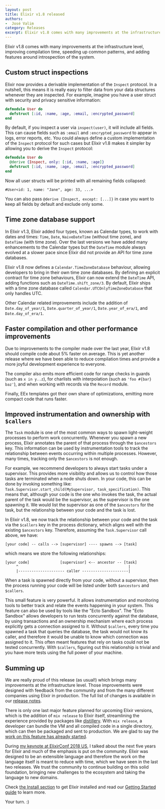 ```yaml
---
layout: post
title: Elixir v1.8 released
authors:
-  José Valim
category: Releases
excerpt: Elixir v1.8 comes with many improvements at the infrastructure level, improving compilation time, speeding up common patterns, and adding features around introspection of the system.
---
```


Elixir v1.8 comes with many improvements at the infrastructure level, improving compilation time, speeding up common patterns, and adding features around introspection of the system.

## Custom struct inspections

Elixir now provides a derivable implementation of the `Inspect` protocol. In a nutshell, this means it is really easy to filter data from your data structures whenever they are inspected. For example, imagine you have a user struct with security and privacy sensitive information:

```elixir
defmodule User do
  defstruct [:id, :name, :age, :email, :encrypted_password]
end
```

By default, if you inspect a user via `inspect(user)`, it will include all fields. This can cause fields such as `:email` and `:encrypted_password` to appear in logs, error reports, etc. You could always define a custom implementation of the `Inspect` protocol for such cases but Elixir v1.8 makes it simpler by allowing you to derive the `Inspect` protocol:

```elixir
defmodule User do
  @derive {Inspect, only: [:id, :name, :age]}
  defstruct [:id, :name, :age, :email, :encrypted_password]
end
```

Now all user structs will be printed with all remaining fields collapsed:

    #User<id: 1, name: "Jane", age: 33, ...>

You can also pass `@derive {Inspect, except: [...]}` in case you want to keep all fields by default and exclude only some.

## Time zone database support

In Elixir v1.3, Elixir added four types, known as Calendar types, to work with dates and times: `Time`, `Date`, `NaiveDateTime` (without time zone), and `DateTime` (with time zone). Over the last versions we have added many enhancements to the Calendar types but the `DateTime` module always evolved at a slower pace since Elixir did not provide an API for time zone databases.

Elixir v1.8 now defines a `Calendar.TimeZoneDatabase` behaviour, allowing developers to bring in their own time zone databases. By defining an explicit contract for time zone behaviours, Elixir can now extend the `DateTime` API, adding functions such as `DateTime.shift_zone/3`. By default, Elixir ships with a time zone database called `Calendar.UTCOnlyTimeZoneDatabase` that only handles UTC.

Other Calendar related improvements include the addition of `Date.day_of_year/1`, `Date.quarter_of_year/1`, `Date.year_of_era/1`, and `Date.day_of_era/1`.

## Faster compilation and other performance improvements

Due to improvements to the compiler made over the last year, Elixir v1.8 should compile code about 5% faster on average. This is yet another release where we have been able to reduce compilation times and provide a more joyful development experience to everyone.

The compiler also emits more efficient code for range checks in guards (such as `x in y..z`), for charlists with interpolation (such as `'foo #{bar} baz'`), and when working with records via the `Record` module.

Finally, EEx templates got their own share of optimizations, emitting more compact code that runs faster.

## Improved instrumentation and ownership with `$callers`

The `Task` module is one of the most common ways to spawn light-weight processes to perform work concurrently. Whenever you spawn a new process, Elixir annotates the parent of that process through the `$ancestors` key. This information can be used by instrumentation tools to track the relationship between events occurring within multiple processes. However, many times, tracking only the `$ancestors` is not enough.

For example, we recommend developers to always start tasks under a supervisor. This provides more visibility and allows us to control how those tasks are terminated when a node shuts down. In your code, this can be done by invoking something like: `Task.Supervisor.start_child(MySupervisor, task_specification)`. This means that, although your code is the one who invokes the task, the actual parent of the task would be the supervisor, as the supervisor is the one spawning it. We would list the supervisor as one of the `$ancestors` for the task, but the relationship between your code and the task is lost.

In Elixir v1.8, we now track the relationship between your code and the task via the `$callers` key in the process dictionary, which aligns well with the existing `$ancestors` key. Therefore, assuming the `Task.Supervisor` call above, we have:

    [your code] -- calls --> [supervisor] ---- spawns --> [task]

which means we store the following relationships:

    [your code]              [supervisor] <-- ancestor -- [task]
         ^                                                  |
         |--------------------- caller ---------------------|

When a task is spawned directly from your code, without a supervisor, then the process running your code will be listed under both `$ancestors` and `$callers`.

This small feature is very powerful. It allows instrumentation and monitoring tools to better track and relate the events happening in your system. This feature can also be used by tools like the "Ecto Sandbox". The "Ecto Sandbox" allows developers to run tests concurrently against the database, by using transactions and an ownership mechanism where each process explicitly gets a connection assigned to it. Without `$callers`, every time you spawned a task that queries the database, the task would not know its caller, and therefore it would be unable to know which connection was assigned to it. This often meant features that rely on tasks could not be tested concurrently. With `$callers`, figuring out this relationship is trivial and you have more tests using the full power of your machine.

## Summing up

We are really proud of this release (as usual!) which brings many improvements at the infrastructure level. Those improvements were designed with feedback from the community and from the many different companies using Elixir in production. The full list of changes is available in our [release notes](https://github.com/elixir-lang/elixir/releases/tag/v1.8.0).

There is only one last major feature planned for upcoming Elixir versions, which is the addition of `mix release` to Elixir itself, streamlining the experience provided by packages like [distillery](https://github.com/bitwalker/distillery). With `mix release`, a developer can bundle the VM and all compiled code in a single directory, which can then be packaged and sent to production. We are glad to say the [work on this feature has already started](https://github.com/elixir-lang/elixir/issues/8612).

During [my keynote at ElixirConf 2018 US](https://www.youtube.com/watch?v=suOzNeMJXl0), I talked about the next five years for Elixir and much of the emphasis is put on the community. Elixir was designed to be an extensible language and therefore the work on the language itself is meant to reduce with time, which we have seen in the last two releases. We trust the community to continue building on this solid foundation, bringing new challenges to the ecosystem and taking the language to new domains.

Check [the Install section](/install.html) to get Elixir installed and read our [Getting Started guide](https://hexdocs.pm/elixir/introduction.html) to learn more.

Your turn. :)